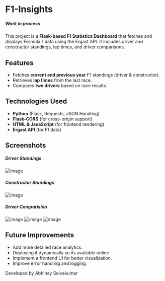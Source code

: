 # F1-Insights
##### Work in process
This project is a **Flask-based F1 Statistics Dashboard** that fetches and displays Formula 1 data using the Ergast API. It includes driver and constructor standings, lap times, and driver comparisons.

## Features
- Fetches **current and previous year** F1 standings (driver & constructor).
- Retrieves **lap times** from the last race.
- Compares **two drivers** based on race results.

## Technologies Used
- **Python** (Flask, Requests, JSON Handling)
- **Flask-CORS** (for cross-origin support)
- **HTML & JavaScript** (for frontend rendering)
- **Ergast API** (for F1 data)

## Screenshots
##### Driver Standings
![image](https://github.com/user-attachments/assets/b7f67095-49e1-4758-9858-8c8f34ceb2ab)

##### Constructor Standings
![image](https://github.com/user-attachments/assets/fecb0d06-ac55-499f-bf51-d9335c66f123)

##### Driver Comparision
![image](https://github.com/user-attachments/assets/9fcbd9b3-7382-465a-ad4b-6a141944939f)
![image](https://github.com/user-attachments/assets/2fa6c0db-feb9-4b0a-979f-9f71eac567a2)
![image](https://github.com/user-attachments/assets/74bb95f7-40ef-45c8-911c-dd4b1b20e7d4)

## Future Improvements
- Add more detailed race analytics.
- Deploying it dynamically so its available online
- Implement a frontend UI for better visualization.
- Improve error handling and logging.

Developed by Abhinay Selvakumar

